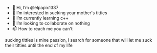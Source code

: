 - 👋 Hi, I’m @elpapix1337
- 👀 I’m interested in sucking your mother's titties
- 🌱 I’m currently learning c++
- 💞️ I’m looking to collaborate on nothing
- 📫 How to reach me you can't


sucking titties is mine passion, I search for someone that will let me suck their titties until the end of my life
